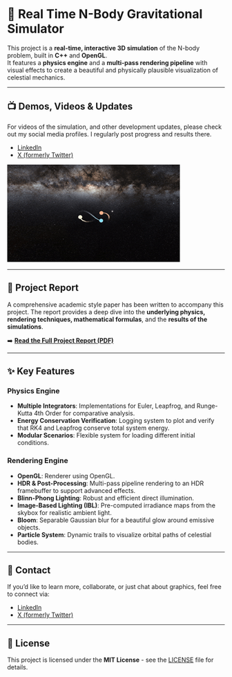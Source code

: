 # 🌌 Real Time N-Body Gravitational Simulator

This project is a **real-time, interactive 3D simulation** of the N-body problem, built in **C++** and **OpenGL**.  
It features a **physics engine** and a **multi-pass rendering pipeline** with  visual effects to create a beautiful and physically plausible visualization of celestial mechanics.

---

## 📺 Demos, Videos & Updates
For videos of the simulation, and other development updates, please check out my social media profiles. I regularly post progress and results there.

- [LinkedIn](https://www.linkedin.com/in/shamilmannarottil/)  
- [X (formerly Twitter)](https://x.com/finn7199)

![Simulation Demo GIF](./media/figure8.gif)

---

## 📜 Project Report
A comprehensive academic style paper has been written to accompany this project. The report provides a deep dive into the **underlying physics, rendering techniques, mathematical formulas**, and the **results of the simulations**.

➡️ **[Read the Full Project Report (PDF)](./docs/ThreeBodyProblem_v1.pdf)**

---

## ✨ Key Features
### Physics Engine
- **Multiple Integrators**: Implementations for Euler, Leapfrog, and Runge-Kutta 4th Order for comparative analysis.  
- **Energy Conservation Verification**: Logging system to plot and verify that RK4 and Leapfrog conserve total system energy.  
- **Modular Scenarios**: Flexible system for loading different initial conditions.  

### Rendering Engine
- **OpenGL**: Renderer using OpenGL.  
- **HDR & Post-Processing**: Multi-pass pipeline rendering to an HDR framebuffer to support advanced effects.  
- **Blinn-Phong Lighting**: Robust and efficient direct illumination.  
- **Image-Based Lighting (IBL)**: Pre-computed irradiance maps from the skybox for realistic ambient light.  
- **Bloom**: Separable Gaussian blur for a beautiful glow around emissive objects.  
- **Particle System**: Dynamic trails to visualize orbital paths of celestial bodies.  

---

## 📧 Contact
If you’d like to learn more, collaborate, or just chat about graphics, feel free to connect via:  
- [LinkedIn](https://www.linkedin.com/in/shamilmannarottil/)  
- [X (formerly Twitter)](https://x.com/finn7199)  

---

## 📄 License
This project is licensed under the **MIT License** - see the [LICENSE](./LICENSE) file for details.  
